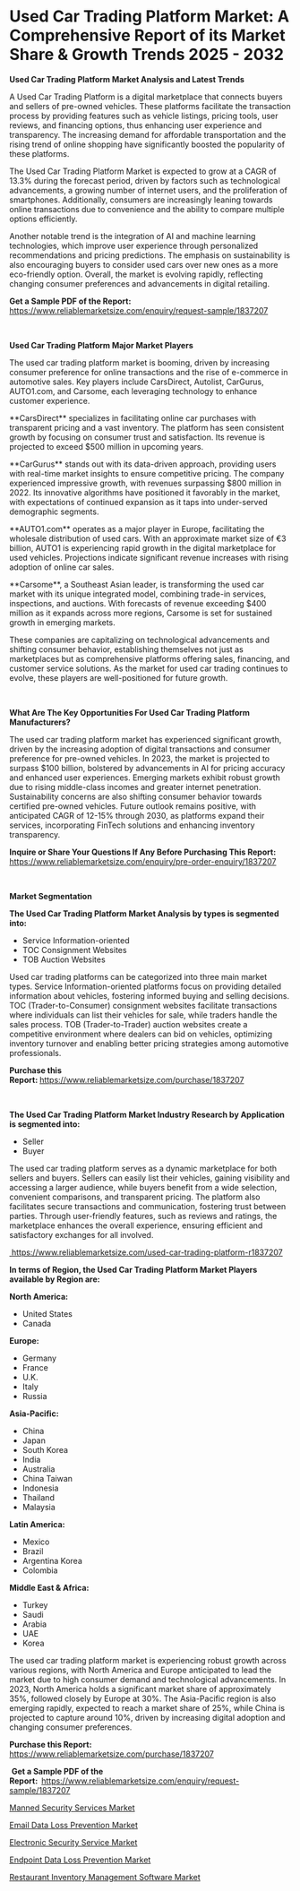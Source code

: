 <p><h1>Used Car Trading Platform Market: A Comprehensive Report of its Market Share & Growth Trends 2025 - 2032</h1></p><p><strong>Used Car Trading Platform Market Analysis and Latest Trends</strong></p>
<p><p>A Used Car Trading Platform is a digital marketplace that connects buyers and sellers of pre-owned vehicles. These platforms facilitate the transaction process by providing features such as vehicle listings, pricing tools, user reviews, and financing options, thus enhancing user experience and transparency. The increasing demand for affordable transportation and the rising trend of online shopping have significantly boosted the popularity of these platforms.</p><p>The Used Car Trading Platform Market is expected to grow at a CAGR of 13.3% during the forecast period, driven by factors such as technological advancements, a growing number of internet users, and the proliferation of smartphones. Additionally, consumers are increasingly leaning towards online transactions due to convenience and the ability to compare multiple options efficiently. </p><p>Another notable trend is the integration of AI and machine learning technologies, which improve user experience through personalized recommendations and pricing predictions. The emphasis on sustainability is also encouraging buyers to consider used cars over new ones as a more eco-friendly option. Overall, the market is evolving rapidly, reflecting changing consumer preferences and advancements in digital retailing.</p></p>
<p><strong>Get a Sample PDF of the Report:&nbsp;</strong> <a href="https://www.reliablemarketsize.com/enquiry/request-sample/1837207?utm_campaign=2744&utm_medium=2&utm_source=Github&utm_content=ia&utm_term=11032025&utm_id=used-car-trading-platform">https://www.reliablemarketsize.com/enquiry/request-sample/1837207</a></p>
<p>&nbsp;</p>
<p><strong>Used Car Trading Platform Major Market Players</strong></p>
<p><p>The used car trading platform market is booming, driven by increasing consumer preference for online transactions and the rise of e-commerce in automotive sales. Key players include CarsDirect, Autolist, CarGurus, AUTO1.com, and Carsome, each leveraging technology to enhance customer experience.</p><p>**CarsDirect** specializes in facilitating online car purchases with transparent pricing and a vast inventory. The platform has seen consistent growth by focusing on consumer trust and satisfaction. Its revenue is projected to exceed $500 million in upcoming years.</p><p>**CarGurus** stands out with its data-driven approach, providing users with real-time market insights to ensure competitive pricing. The company experienced impressive growth, with revenues surpassing $800 million in 2022. Its innovative algorithms have positioned it favorably in the market, with expectations of continued expansion as it taps into under-served demographic segments.</p><p>**AUTO1.com** operates as a major player in Europe, facilitating the wholesale distribution of used cars. With an approximate market size of €3 billion, AUTO1 is experiencing rapid growth in the digital marketplace for used vehicles. Projections indicate significant revenue increases with rising adoption of online car sales.</p><p>**Carsome**, a Southeast Asian leader, is transforming the used car market with its unique integrated model, combining trade-in services, inspections, and auctions. With forecasts of revenue exceeding $400 million as it expands across more regions, Carsome is set for sustained growth in emerging markets.</p><p>These companies are capitalizing on technological advancements and shifting consumer behavior, establishing themselves not just as marketplaces but as comprehensive platforms offering sales, financing, and customer service solutions. As the market for used car trading continues to evolve, these players are well-positioned for future growth.</p></p>
<p>&nbsp;</p>
<p><strong>What Are The Key Opportunities For Used Car Trading Platform Manufacturers?</strong></p>
<p><p>The used car trading platform market has experienced significant growth, driven by the increasing adoption of digital transactions and consumer preference for pre-owned vehicles. In 2023, the market is projected to surpass $100 billion, bolstered by advancements in AI for pricing accuracy and enhanced user experiences. Emerging markets exhibit robust growth due to rising middle-class incomes and greater internet penetration. Sustainability concerns are also shifting consumer behavior towards certified pre-owned vehicles. Future outlook remains positive, with anticipated CAGR of 12-15% through 2030, as platforms expand their services, incorporating FinTech solutions and enhancing inventory transparency.</p></p>
<p><strong>Inquire or Share Your Questions If Any Before Purchasing This Report:</strong> <a href="https://www.reliablemarketsize.com/enquiry/pre-order-enquiry/1837207?utm_campaign=2744&utm_medium=2&utm_source=Github&utm_content=ia&utm_term=11032025&utm_id=used-car-trading-platform">https://www.reliablemarketsize.com/enquiry/pre-order-enquiry/1837207</a></p>
<p>&nbsp;</p>
<p><strong>Market Segmentation</strong></p>
<p><strong>The Used Car Trading Platform Market Analysis by types is segmented into:</strong></p>
<p><ul><li>Service Information-oriented</li><li>TOC Consignment Websites</li><li>TOB Auction Websites</li></ul></p>
<p><p>Used car trading platforms can be categorized into three main market types. Service Information-oriented platforms focus on providing detailed information about vehicles, fostering informed buying and selling decisions. TOC (Trader-to-Consumer) consignment websites facilitate transactions where individuals can list their vehicles for sale, while traders handle the sales process. TOB (Trader-to-Trader) auction websites create a competitive environment where dealers can bid on vehicles, optimizing inventory turnover and enabling better pricing strategies among automotive professionals.</p></p>
<p><strong>Purchase this Report:&nbsp;</strong><a href="https://www.reliablemarketsize.com/purchase/1837207?utm_campaign=2744&utm_medium=2&utm_source=Github&utm_content=ia&utm_term=11032025&utm_id=used-car-trading-platform">https://www.reliablemarketsize.com/purchase/1837207</a></p>
<p>&nbsp;</p>
<p><strong>The Used Car Trading Platform Market Industry Research by Application is segmented into:</strong></p>
<p><ul><li>Seller</li><li>Buyer</li></ul></p>
<p><p>The used car trading platform serves as a dynamic marketplace for both sellers and buyers. Sellers can easily list their vehicles, gaining visibility and accessing a larger audience, while buyers benefit from a wide selection, convenient comparisons, and transparent pricing. The platform also facilitates secure transactions and communication, fostering trust between parties. Through user-friendly features, such as reviews and ratings, the marketplace enhances the overall experience, ensuring efficient and satisfactory exchanges for all involved.</p></p>
<p><a href="https://www.reliablemarketsize.com/used-car-trading-platform-r1837207?utm_campaign=2744&utm_medium=2&utm_source=Github&utm_content=ia&utm_term=11032025&utm_id=used-car-trading-platform">&nbsp;https://www.reliablemarketsize.com/used-car-trading-platform-r1837207</a></p>
<p><strong>In terms of Region, the Used Car Trading Platform Market Players available by Region are:</strong></p>
<p>
    <p> <strong> North America: </strong>
        <ul>
            <li>United States</li>
            <li>Canada</li>
        </ul>
        </p> 
    <p> <strong> Europe: </strong>
        <ul>
            <li>Germany</li>
            <li>France</li>
            <li>U.K.</li>
            <li>Italy</li>
            <li>Russia</li>
        </ul>
        </p> 
    <p> <strong> Asia-Pacific: </strong>
        <ul>
            <li>China</li>
            <li>Japan</li>
            <li>South Korea</li>
            <li>India</li>
            <li>Australia</li>
            <li>China Taiwan</li>
            <li>Indonesia</li>
            <li>Thailand</li>
            <li>Malaysia</li>
        </ul>
        </p> 
    <p> <strong> Latin America: </strong>
        <ul>
            <li>Mexico</li>
            <li>Brazil</li>
            <li>Argentina Korea</li>
            <li>Colombia</li>
        </ul>
        </p> 
    <p> <strong> Middle East & Africa: </strong>
        <ul>
            <li>Turkey</li>
            <li>Saudi</li>
            <li>Arabia</li>
            <li>UAE</li>
            <li>Korea</li>
        </ul>
    </p>
    </p>
<p><p>The used car trading platform market is experiencing robust growth across various regions, with North America and Europe anticipated to lead the market due to high consumer demand and technological advancements. In 2023, North America holds a significant market share of approximately 35%, followed closely by Europe at 30%. The Asia-Pacific region is also emerging rapidly, expected to reach a market share of 25%, while China is projected to capture around 10%, driven by increasing digital adoption and changing consumer preferences.</p></p>
<p><strong>Purchase this Report: </strong><a href="https://www.reliablemarketsize.com/purchase/1837207?utm_campaign=2744&utm_medium=2&utm_source=Github&utm_content=ia&utm_term=11032025&utm_id=used-car-trading-platform">https://www.reliablemarketsize.com/purchase/1837207</a></p>
<p>&nbsp;<strong>Get a Sample PDF of the Report:&nbsp;&nbsp;</strong><a href="https://www.reliablemarketsize.com/enquiry/request-sample/1837207?utm_campaign=2744&utm_medium=2&utm_source=Github&utm_content=ia&utm_term=11032025&utm_id=used-car-trading-platform">https://www.reliablemarketsize.com/enquiry/request-sample/1837207</a></p>
<p><strong></strong></p>
<p><p><a href="https://github.com/alberthagorsuch/Market-Research-Report-List-1/blob/main/manned-security-services-market.md?utm_campaign=2744&utm_medium=2&utm_source=Github&utm_content=ia&utm_term=11032025&utm_id=used-car-trading-platform">Manned Security Services Market</a></p><p><a href="https://github.com/boisetwa16/Market-Research-Report-List-1/blob/main/email-data-loss-prevention-market.md?utm_campaign=2744&utm_medium=2&utm_source=Github&utm_content=ia&utm_term=11032025&utm_id=used-car-trading-platform">Email Data Loss Prevention Market</a></p><p><a href="https://github.com/donnettaletizia/Market-Research-Report-List-1/blob/main/electronic-security-service-market.md?utm_campaign=2744&utm_medium=2&utm_source=Github&utm_content=ia&utm_term=11032025&utm_id=used-car-trading-platform">Electronic Security Service Market</a></p><p><a href="https://github.com/zupankocka/Market-Research-Report-List-1/blob/main/endpoint-data-loss-prevention-market.md?utm_campaign=2744&utm_medium=2&utm_source=Github&utm_content=ia&utm_term=11032025&utm_id=used-car-trading-platform">Endpoint Data Loss Prevention Market</a></p><p><a href="https://github.com/viipposahko25/Market-Research-Report-List-1/blob/main/restaurant-inventory-management-software-market.md?utm_campaign=2744&utm_medium=2&utm_source=Github&utm_content=ia&utm_term=11032025&utm_id=used-car-trading-platform">Restaurant Inventory Management Software Market</a></p></p>